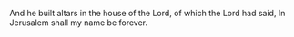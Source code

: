 And he built altars in the house of the Lord, of which the Lord had said, In Jerusalem shall my name be forever.
